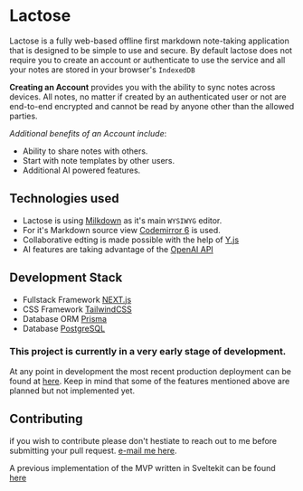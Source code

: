 # Lactose

Lactose is a fully web-based offline first markdown note-taking application that is designed to be simple to use and secure.
By default lactose does not require you to create an account or authenticate to use the service and all your notes are stored in your browser's `IndexedDB`

**Creating an Account** provides you with the ability to sync notes across devices.
All notes, no matter if created by an authenticated user or not are end-to-end encrypted and cannot be read by anyone other than the allowed parties.

_Additional benefits of an Account include_:

- Ability to share notes with others.
- Start with note templates by other users.
- Additional AI powered features.

## Technologies used

- Lactose is using [Milkdown](https://milkdown.dev) as it's main `WYSIWYG` editor.
- For it's Markdown source view [Codemirror 6](https://codemirror.net) is used.
- Collaborative edting is made possible with the help of [Y.js](https://yjs.dev/)
- AI features are taking advantage of the [OpenAI API](https://platform.openai.com)

## Development Stack

- Fullstack Framework [NEXT.js](https://https://nextjs.org/)
- CSS Framework [TailwindCSS](https://tailwindcss.com)
- Database ORM [Prisma](https://prisma.io)
- Database [PostgreSQL](https://https://www.postgresql.org/)

### This project is currently in a very early stage of development.

At any point in development the most recent production deployment can be found at [here](https://lactose.app). Keep in mind that some of the features mentioned above are planned but not implemented yet.

## Contributing

if you wish to contribute please don't hestiate to reach out to me before submitting your pull request. [e-mail me here](mailto:syntaxbullet@protonmail.com).

A previous implementation of the MVP written in Sveltekit can be found [here](https://https://github.com/lactoseapp/lactose-old)
